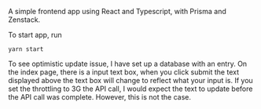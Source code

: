 A simple frontend app using React and Typescript, with Prisma and Zenstack. 

To start app, run 

`yarn start`

To see optimistic update issue, I have set up a database with an entry. On the index page, there is a input text box, when you click submit the text displayed above the text box will change to reflect what your input is. If you set the throttling to 3G the API call, I would expect the text to update before the API call was complete. However, this is not the case.